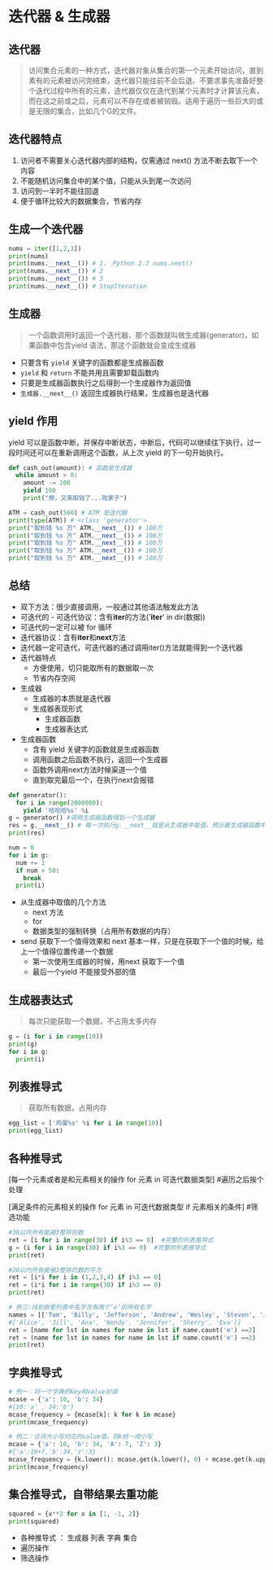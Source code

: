 # 迭代器 & 生成器

## 迭代器

> 访问集合元素的一种方式，迭代器对象从集合的第一个元素开始访问，直到素有的元素被访问完结束，迭代器只能往前不会后退。不要求事先准备好整个迭代过程中所有的元素，迭代器仅仅在迭代到某个元素时才计算该元素，而在这之前或之后，元素可以不存在或者被销毁。适用于遍历一些巨大的或是无限的集合，比如几个G的文件。

## 迭代器特点

1. 访问者不需要关心迭代器内部的结构，仅需通过 next\(\) 方法不断去取下一个内容
2. 不能随机访问集合中的某个值，只能从头到尾一次访问
3. 访问到一半时不能往回退
4. 便于循环比较大的数据集合，节省内存

## 生成一个迭代器

```python
nums = iter([1,2,3])
print(nums)
print(nums.__next__()) # 1， Python 2.7 nums.next()
print(nums.__next__()) # 2
print(nums.__next__()) # 3
print(nums.__next__()) # StopIteration
```

## 生成器

> 一个函数调用时返回一个迭代器，那个函数就叫做生成器\(generator\)，如果函数中包含yield 语法，那这个函数就会变成生成器

* 只要含有 `yield` 关键字的函数都是生成器函数
* `yield` 和 `return` 不能共用且需要卸载函数内
* 只要是生成器函数执行之后得到一个生成器作为返回值
* `生成器.__next__()` 返回生成器执行结果，生成器也是迭代器

## yield 作用

yield 可以是函数中断，并保存中断状态，中断后，代码可以继续往下执行，过一段时间还可以在重新调用这个函数，从上次 yield 的下一句开始执行。

```python
def cash_out(amount): # 函数是生成器
  while amount > 0:
    amount -= 100
    yield 100
    print("擦，又来取钱了...败家子")

ATM = cash_out(500) # ATM 是迭代器
print(type(ATM)) # <class 'generator'>
print("取到钱 %s 万" ATM.__next__()) # 100万
print("取到钱 %s 万" ATM.__next__()) # 100万
print("取到钱 %s 万" ATM.__next__()) # 100万
print("取到钱 %s 万" ATM.__next__()) # 100万
print("取到钱 %s 万" ATM.__next__()) # 100万
```

## 总结

* 双下方法：很少直接调用，一般通过其他语法触发此方法
* 可迭代的 - 可迭代协议：含有**iter**的方法\('**iter**' in dir\(数据\)\)
* 可迭代的一定可以被 for 循环
* 迭代器协议：含有**iter**和**next**方法
* 迭代器一定可迭代，可迭代器的通过调用iter\(\)方法就能得到一个迭代器
* 迭代器特点
  * 方便使用，切只能取所有的数据取一次
  * 节省内存空间
* 生成器
  * 生成器的本质就是迭代器
  * 生成器表现形式
    * 生成器函数
    * 生成器表达式
* 生成器函数
  * 含有 yield 关键字的函数就是生成器函数
  * 调用函数之后函数不执行，返回一个生成器
  * 函数外调用next方法时候渠道一个值
  * 直到取完最后一个，在执行next会报错

```python
def generator():
  for i in range(2000000):
    yield '哈哈哈%s' %i
g = generator() #调用生成器函数得到一个生成器
res = g.__next__() # 每一次执行g.__next__就是从生成器中取值，预示着生成器函数中的代码继续执行
print(res)

num = 0
for i in g:
  num += 1
  if num > 50:
    break
  print(i)
```

* 从生成器中取值的几个方法
  * next 方法
  * for
  * 数据类型的强制转换（占用所有数据的内存）
* send 获取下一个值得效果和 next 基本一样，只是在获取下一个值的时候，给上一个值得位置传递一个数据
  * 第一次使用生成器的时候，用next 获取下一个值
  * 最后一个yield 不能接受外部的值

## 生成器表达式

> 每次只能获取一个数据，不占用太多内存

```python
g = (i for i in range(10))
print(g)
for i in g:
  print(i)
```

## 列表推导式

> 获取所有数据，占用内存

```python
egg_list = ['鸡蛋%s' %i for i in range(10)]
print(egg_list)
```

## 各种推导式

\[每一个元素或者是和元素相关的操作 for 元素 in 可迭代数据类型\] \#遍历之后挨个处理

\[满足条件的元素相关的操作 for 元素 in 可迭代数据类型 if 元素相关的条件\] \#筛选功能

```python
#30以内所有能被3整除的数
ret = [i for i in range(30) if i%3 == 0]  #完整的列表推导式
g = (i for i in range(30) if i%3 == 0)  #完整的列表推导式
print(ret)

#30以内所有能被3整除的数的平方
ret = [i*i for i in (1,2,3,4) if i%3 == 0]
ret = (i*i for i in range(30) if i%3 == 0)
print(ret)

# 例三:找到嵌套列表中名字含有两个‘e’的所有名字
names = [['Tom', 'Billy', 'Jefferson', 'Andrew', 'Wesley', 'Steven', 'Joe'],
#['Alice', 'Jill', 'Ana', 'Wendy', 'Jennifer', 'Sherry', 'Eva']]
ret = [name for lst in names for name in lst if name.count('e') ==2]
ret = (name for lst in names for name in lst if name.count('e') ==2)
print(ret)
```

## 字典推导式

```python
# 例一：将一个字典的key和value对调
mcase = {'a': 10, 'b': 34}
#{10:'a' , 34:'b'}
mcase_frequency = {mcase[k]: k for k in mcase}
print(mcase_frequency)

# 例二：合并大小写对应的value值，将k统一成小写
mcase = {'a': 10, 'b': 34, 'A': 7, 'Z': 3}
#{'a':10+7,'b':34,'z':3}
mcase_frequency = {k.lower(): mcase.get(k.lower(), 0) + mcase.get(k.upper(), 0) for k in mcase}
print(mcase_frequency)
```

## 集合推导式，自带结果去重功能

```python
squared = {x**2 for x in [1, -1, 2]}
print(squared)
```

* 各种推导式 ： 生成器 列表 字典 集合
* 遍历操作
* 筛选操作


